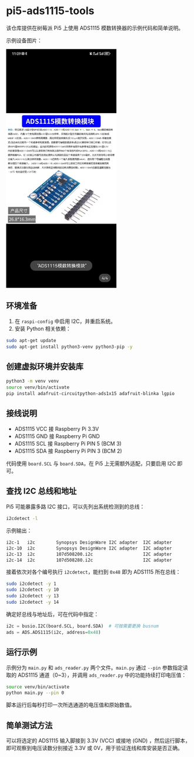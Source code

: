 # pi5-ads1115-tools

该仓库提供在树莓派 Pi5 上使用 ADS1115 模数转换器的示例代码和简单说明。

示例设备图片：

<img src="device.jpg" alt="Device" width="300" />

## 环境准备

1. 在 `raspi-config` 中启用 I2C，并重启系统。
2. 安装 Python 相关依赖：

```bash
sudo apt-get update
sudo apt-get install python3-venv python3-pip -y
```

## 创建虚拟环境并安装库

```bash
python3 -m venv venv
source venv/bin/activate
pip install adafruit-circuitpython-ads1x15 adafruit-blinka lgpio
```
## 接线说明

- ADS1115 VCC 接 Raspberry Pi 3.3V
- ADS1115 GND 接 Raspberry Pi GND
- ADS1115 SCL 接 Raspberry Pi PIN 5 (BCM 3)
- ADS1115 SDA 接 Raspberry Pi PIN 3 (BCM 2)

代码使用 `board.SCL` 与 `board.SDA`，在 Pi5 上无需额外适配，只要启用 I2C 即可。

## 查找 I2C 总线和地址

Pi5 可能暴露多路 I2C 接口，可以先列出系统检测到的总线：

```bash
i2cdetect -l
```

示例输出：

```
i2c-1   i2c        Synopsys DesignWare I2C adapter  I2C adapter
i2c-10  i2c        Synopsys DesignWare I2C adapter  I2C adapter
i2c-13  i2c        107d508200.i2c                   I2C adapter
i2c-14  i2c        107d508280.i2c                   I2C adapter
```

接着依次对各个编号执行 `i2cdetect`，能扫到 `0x48` 即为 ADS1115 所在总线：

```bash
sudo i2cdetect -y 1
sudo i2cdetect -y 10
sudo i2cdetect -y 13
sudo i2cdetect -y 14
```

确定好总线与地址后，可在代码中指定：

```python
i2c = busio.I2C(board.SCL, board.SDA)  # 可按需要更换 busnum
ads = ADS.ADS1115(i2c, address=0x48)
```


## 运行示例

示例分为 `main.py` 和 `ads_reader.py` 两个文件。`main.py` 通过 `--pin` 参数指定读取的 ADS1115 通道（0~3），并调用 `ads_reader.py` 中的功能持续打印电压值：

```bash
source venv/bin/activate
python main.py --pin 0
```

脚本运行后每秒打印一次所选通道的电压值和原始数值。

## 简单测试方法

可以将选定的 ADS1115 输入脚接到 3.3V (VCC) 或接地 (GND)
，然后运行脚本，即可观察到电压读数分别接近 3.3V 或 0V，用于验证连线和库安装是否正确。
